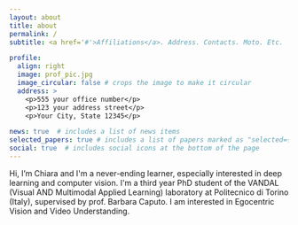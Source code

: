 ```yaml
---
layout: about
title: about
permalink: /
subtitle: <a href='#'>Affiliations</a>. Address. Contacts. Moto. Etc.

profile:
  align: right
  image: prof_pic.jpg
  image_circular: false # crops the image to make it circular
  address: >
    <p>555 your office number</p>
    <p>123 your address street</p>
    <p>Your City, State 12345</p>

news: true  # includes a list of news items
selected_papers: true # includes a list of papers marked as "selected={true}"
social: true  # includes social icons at the bottom of the page
---
```


Hi, I’m Chiara and I'm a never-ending learner, especially interested in deep learning and computer vision.
I'm a third year PhD student of the VANDAL (Visual AND Multimodal Applied Learning) laboratory at Politecnico di Torino (Italy), supervised by prof. Barbara Caputo. I am interested in Egocentric Vision and Video Understanding.
